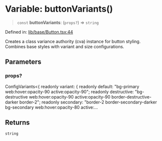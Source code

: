 # Variable: buttonVariants()

> `const` **buttonVariants**: (`props?`) => `string`

Defined in: [lib/base/Button.tsx:44](https://github.com/aldesgroup/goaldn/blob/b43e92ae42dcd6febc9c2c8f0742ef8c669d44f6/lib/base/Button.tsx#L44)

Creates a class variance authority (cva) instance for button styling.
Combines base styles with variant and size configurations.

## Parameters

### props?

ConfigVariants\<\{ readonly variant: \{ readonly default: "bg-primary web:hover:opacity-90 active:opacity-90"; readonly destructive: "bg-destructive web:hover:opacity-90 active:opacity-90 border-destructive-darker border-2"; readonly secondary: "border-2 border-secondary-darker bg-secondary web:hover:opacity-80 active:...

## Returns

`string`
